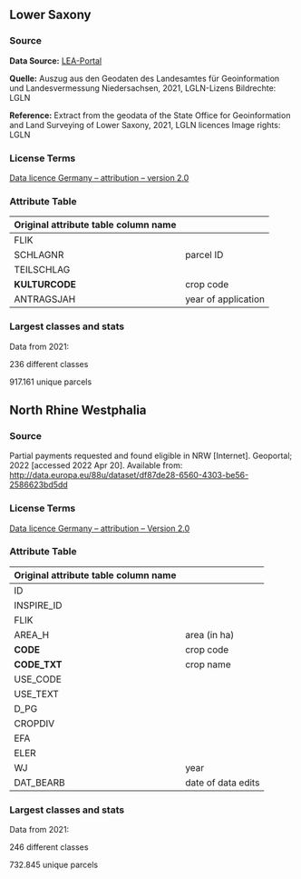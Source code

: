 ## Lower Saxony
### Source
**Data Source:** [LEA-Portal](https://sla.niedersachsen.de/landentwicklung/LEA/)

**Quelle:** Auszug aus den Geodaten des Landesamtes für Geoinformation und Landesvermessung Niedersachsen, 2021, LGLN-Lizens Bildrechte: LGLN

**Reference:** Extract from the geodata of the State Office for Geoinformation and Land Surveying of Lower Saxony, 2021, LGLN licences Image rights: LGLN

### License Terms
[Data licence Germany – attribution – version 2.0](https://www.govdata.de/dl-de/by-2-0)

### Attribute Table
| Original attribute table column name |           |
| ------------------------------------ | --------- |
| FLIK | |
| SCHLAGNR | parcel ID |
| TEILSCHLAG | |
| **KULTURCODE** | crop code |
| ANTRAGSJAH | year of application |

### Largest classes and stats
Data from 2021:

236 different classes

917.161 unique parcels

## North Rhine Westphalia

### Source
Partial payments requested and found eligible in NRW [Internet]. Geoportal; 2022 [accessed 2022 Apr 20]. Available from: http://data.europa.eu/88u/dataset/df87de28-6560-4303-be56-2586623bd5dd

### License Terms
[Data licence Germany – attribution – Version 2.0](https://www.govdata.de/dl-de/by-2-0)


### Attribute Table

| Original attribute table column name |           |
| ------------------------------------ | --------- |
| ID | |
| INSPIRE_ID | |
| FLIK | |
| AREA_H | area (in ha) |
| **CODE** | crop code |
| **CODE_TXT** | crop name |
| USE_CODE | |
| USE_TEXT | |
| D_PG | |
| CROPDIV | |
| EFA | |
| ELER | |
| WJ | year |
| DAT_BEARB | date of data edits |

### Largest classes and stats
Data from 2021:

246 different classes

732.845 unique parcels